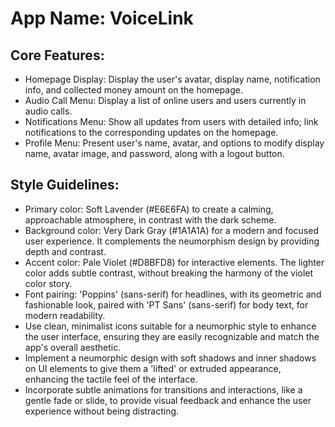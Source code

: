 # **App Name**: VoiceLink

## Core Features:

- Homepage Display: Display the user's avatar, display name, notification info, and collected money amount on the homepage.
- Audio Call Menu: Display a list of online users and users currently in audio calls.
- Notifications Menu: Show all updates from users with detailed info; link notifications to the corresponding updates on the homepage.
- Profile Menu: Present user's name, avatar, and options to modify display name, avatar image, and password, along with a logout button.

## Style Guidelines:

- Primary color: Soft Lavender (#E6E6FA) to create a calming, approachable atmosphere, in contrast with the dark scheme.
- Background color: Very Dark Gray (#1A1A1A) for a modern and focused user experience. It complements the neumorphism design by providing depth and contrast.
- Accent color: Pale Violet (#D8BFD8) for interactive elements. The lighter color adds subtle contrast, without breaking the harmony of the violet color story.
- Font pairing: 'Poppins' (sans-serif) for headlines, with its geometric and fashionable look, paired with 'PT Sans' (sans-serif) for body text, for modern readability.
- Use clean, minimalist icons suitable for a neumorphic style to enhance the user interface, ensuring they are easily recognizable and match the app's overall aesthetic.
- Implement a neumorphic design with soft shadows and inner shadows on UI elements to give them a 'lifted' or extruded appearance, enhancing the tactile feel of the interface.
- Incorporate subtle animations for transitions and interactions, like a gentle fade or slide, to provide visual feedback and enhance the user experience without being distracting.